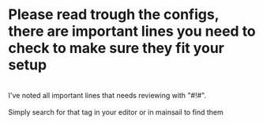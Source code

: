 <h1> Please read trough the configs, there are important lines you need to check to make sure they fit your setup</h1>
<br />I've noted all important lines that needs reviewing with "#!#".<br />
<br>Simply search for that tag in your editor or in mainsail to find them</br>